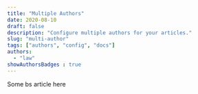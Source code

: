 ```yaml
---
title: "Multiple Authors"
date: 2020-08-10
draft: false
description: "Configure multiple authors for your articles."
slug: "multi-author"
tags: ["authors", "config", "docs"]
authors:
  - "law"
showAuthorsBadges : true 
---
```


Some bs article here

